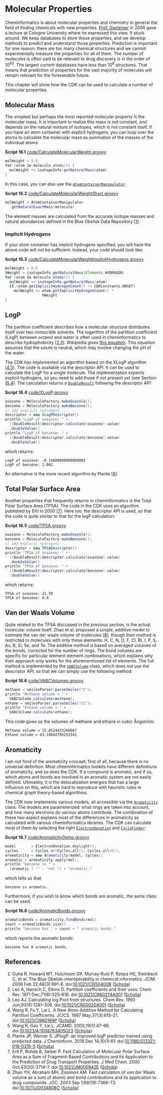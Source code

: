 # Molecular Properties

Cheminformatics is about molecular properties and chemistry in general the field
of finding chemicals with new properties. [Prof. Gasteiger](https://scholia.toolforge.org/author/Q109081)
in 2006 gave a lecture at Cologne University where he expressed this view. It stuck around. We keep
databases to store those properties, and we develop methods to predict and understand
those properties. Prediction is important for one reason: there are too many
chemical structures and we cannot experimentally measure the properties for all
of them. The number of molecules is often said to be relevant to drug discovery is in
the order of 10<sup>60</sup>. The largest current databases have less than 10<sup>8</sup>
structures. That means that prediction of properties for the vast majority
of molecules will remain relevant for the foreseeable future.

This chapter will show how the CDK can be used to calculate a number of molecular
properties.

## Molecular Mass

The simplest but perhaps the most reported molecular property is the <a name="tp1">molecular mass</a>.
It is important to realize this mass is not constant, and depends on the natural
mixture of isotopes, which is not constant itself. If you have an atom container
with explicit hydrogens, you can loop over the atoms to calculate the molecular
mass as summation of the masses of the individual atoms:

**<a name="script:CalculateMolecularWeight">Script 16.1</a>** [code/CalculateMolecularWeight.groovy](code/CalculateMolecularWeight.code.md)
```groovy
molWeight = 0.0
for (atom in molecule.atoms()) {
  molWeight += isotopeInfo.getNaturalMass(atom)
}
```

In this case, you can also use the [`AtomContainerManipulator`](http://cdk.github.io/cdk/latest/docs/api/org/openscience/cdk/tools/manipulator/AtomContainerManipulator.html):

**<a name="script:CalculateMolecularWeightShort">Script 16.2</a>** [code/CalculateMolecularWeightShort.groovy](code/CalculateMolecularWeightShort.code.md)
```groovy
molWeight = AtomContainerManipulator
  .getNaturalExactMass(molecule)
```

The element masses are calculated from the accurate isotope masses and natural
abundances defined in the Blue Obelisk Data Repository [<a href="#citeref1">1</a>].

### Implicit Hydrogens

If your atom container has <a name="tp2">implicit hydrogens</a> specified, you will have the above
code will not be sufficient. Instead, your code should look like:

**<a name="script:CalculateMolecularWeightImplicitHydrogens">Script 16.3</a>** [code/CalculateMolecularWeightImplicitHydrogens.groovy](code/CalculateMolecularWeightImplicitHydrogens.code.md)
```groovy
molWeight = 0.0
hWeight = isotopeInfo.getNaturalMass(Elements.HYDROGEN)
for (atom in molecule.atoms()) {
  molWeight += isotopeInfo.getNaturalMass(atom)
  if (atom.getImplicitHydrogenCount() != CDKConstants.UNSET)
    molWeight += atom.getImplicitHydrogenCount() *
                 hWeight
}
```


<a name="sec:properties:logp"></a>
## LogP

The <a name="tp3">partition coefficient</a> describes how a molecular structure distributes
itself over two immiscible solvents. The logarithm of the partition coefficient (<a name="tp4">LogP</a>) between
octanol and water is often used in cheminformatics to describe hydrophobicity [<a href="#citeref2">2</a>,<a href="#citeref3">3</a>].
Wikipedia gives [this equation](http://en.wikipedia.org/wiki/Partition_coefficient).
This equation assumes that the solute is neutral, which may involve changing the pH of the water.

The CDK has implemented an algorithm based on the <a name="tp5">XLogP</a> algorithm [<a href="#citeref4">4</a>,<a href="#citeref5">5</a>]. The
code is available via the descriptor API. It can be used to calculate the LogP for a single
molecule. The implementation expects explicit hydrogens, so you need to add those if not
present yet (see Section [15.4](missing.md#sec:missinghydrogens)). The calculation returns a [`DoubleResult`](http://cdk.github.io/cdk/latest/docs/api/org/openscience/cdk/qsar/result/DoubleResult.html)
following the descriptor API:

**<a name="script:XLogP">Script 16.4</a>** [code/XLogP.groovy](code/XLogP.code.md)
```groovy
oxazone = MoleculeFactory.makeOxazole();
benzene = MoleculeFactory.makeBenzene();
// add explicit hydrogens ...
descriptor = new XLogPDescriptor()
println "LogP of oxazone: " +
  ((DoubleResult)descriptor.calculate(oxazone).value)
  .doubleValue()
println "LogP of benzene: " +
  ((DoubleResult)descriptor.calculate(benzene).value)
  .doubleValue()
```

which returns:

```plain
LogP of oxazone: -0.14800000000000002
LogP of benzene: 2.082
```

An alternative is the more recent algorithm by Plante [<a href="#citeref6">6</a>].

<a name="sec:tpsa"></a>
## Total Polar Surface Area

Another properties that frequently returns in cheminformatics is the <a name="tp6">Total Polar Surface Area</a>
(<a name="tp7">TPSA</a>). The code in the CDK uses an algorithm published by Ertl in 2000 [<a href="#citeref7">7</a>].
Here too, the descriptor API is used, so that the code is quite similar to that for the logP
calculation:

**<a name="script:TPSA">Script 16.5</a>** [code/TPSA.groovy](code/TPSA.code.md)
```groovy
oxazone = MoleculeFactory.makeOxazole();
benzene = MoleculeFactory.makeBenzene();
// add explicit hydrogens ...
descriptor = new TPSADescriptor()
println "TPSA of oxazone: " +
  ((DoubleResult)descriptor.calculate(oxazone).value)
  .doubleValue()
println "TPSA of benzene: " +
  ((DoubleResult)descriptor.calculate(benzene).value)
  .doubleValue()
```

which returns:

```plain
TPSA of oxazone: 21.59
TPSA of benzene: 0.0
```


## Van der Waals Volume

Quite related to the TPSA discussed in the previous section, is the actual <a name="tp8">molecular volume</a>
itself. Zhao et al. proposed a simple, additive model to estimate the <a name="tp9">van der waals volume</a>
of molecules [<a href="#citeref8">8</a>], though their method is restricted to molecules with only these elements:
H, C, N, O, F, Cl, Br, I, P, S, As, B, Si, Se, and Te. The additive method is based on averaged
volumes of the bonds, corrected for the number of rings. The bond volumes are specific for
particular element-element combinations, which explains why their approach only works for the
aforementioned list of elements. The full method is implemented by the [`VABCVolume`](http://cdk.github.io/cdk/latest/docs/api/org/openscience/cdk/geometry/volume/VABCVolume.html) class,
which does not use the descriptor API, so that we can simply use the following method:

**<a name="script:VABCVolumes">Script 16.6</a>** [code/VABCVolumes.groovy](code/VABCVolumes.code.md)
```groovy
methane = smilesParser.parseSmiles("C");
println "Methane volume = " +
  VABCVolume.calculate(methane);
ethane = smilesParser.parseSmiles("CC");
println "Ethane volume = " +
  VABCVolume.calculate(ethane);
```

This code gives us the volumes of methane and ethane in cubic Ångström:

```plain
Methane volume = 25.8524433266667
Ethane volume = 43.14842795253341
```


<a name="sec:aromaticity"></a>
## Aromaticity

I am not fond of the <a name="tp10">aromaticity</a> concept; first of all, because there is no universal definition.
Most cheminformatics toolkits have different definitions of aromaticity, and so does the CDK.
If a compound is aromatic, and if so, which atoms and bonds are involved in an aromatic system
are not easily defined. Ultimately, it is the delocalization energies that has a large influence
on this, which are hard to reproduce with heuristic rules in chemical graph theory-based
algorithms.

The CDK now implements various models, all accessible via the [`Aromaticity`](http://cdk.github.io/cdk/latest/docs/api/org/openscience/cdk/aromaticity/Aromaticity.html) class.
The models are parameterized: what rings are taken into account, and how many electrons do
various atoms contribute. The combination of these two aspect explains most of the differences
in aromaticity as calculated with various cheminformatics libraries. The CDK can calculate
most of them by selecting the right [`ElectronDonation`](http://cdk.github.io/cdk/latest/docs/api/org/openscience/cdk/aromaticity/ElectronDonation.html) and [`CycleFinder`](http://cdk.github.io/cdk/latest/docs/api/org/openscience/cdk/graph/CycleFinder.html):

**<a name="script:AromaticityDemo">Script 16.7</a>** [code/AromaticityDemo.groovy](code/AromaticityDemo.code.md)
```groovy
model       = ElectronDonation.daylight();
cycles      = Cycles.or(Cycles.all(), Cycles.all(6));
aromaticity = new Aromaticity(model, cycles);
aromatic = aromaticity.apply(mol);
println "benzene is " +
  (aromatic ? "" : "not ") + "aromatic."
```

which tells us that

```plain
benzene is aromatic.
```

Furthermore, if you wish to know which bonds are aromatic, the same class can be used:

**<a name="script:AromaticBonds">Script 16.8</a>** [code/AromaticBonds.groovy](code/AromaticBonds.code.md)
```groovy
aromaticBonds = aromaticity.findBonds(mol)
count = aromaticBonds.size()
println "benzene has " + count + " aromatic bonds."
```

which reports the aromatic bonds:

```plain
benzene has 6 aromatic bonds.
```


## References

1. <a name="citeref1"></a>Guha R, Howard MT, Hutchison GR, Murray-Rust P, Rzepa HS, Steinbeck C, et al. The Blue Obelisk-interoperability in chemical informatics. JCIM. 2006 Feb 22;46(3):991–8.  doi:[10.1021/CI050400B](https://doi.org/10.1021/CI050400B) ([Scholia](https://scholia.toolforge.org/doi/10.1021/CI050400B))
2. <a name="citeref2"></a>Leo A, Hansch C, Elkins D. Partition coefficients and their uses. Chem Rev. 1971 Dec;71(6):525–616.  doi:[10.1021/CR60274A001](https://doi.org/10.1021/CR60274A001) ([Scholia](https://scholia.toolforge.org/doi/10.1021/CR60274A001))
3. <a name="citeref3"></a>Leo AJ. Calculating log Poct from structures. Chem Rev. 1993 Jun;93(4):1281–306.  doi:[10.1021/CR00020A001](https://doi.org/10.1021/CR00020A001) ([Scholia](https://scholia.toolforge.org/doi/10.1021/CR00020A001))
4. <a name="citeref4"></a>Wang R, Fu Y, Lai L. A New Atom-Additive Method for Calculating Partition Coefficients. JCICS. 1997 May;37(3):615–21.  doi:[10.1021/CI960169P](https://doi.org/10.1021/CI960169P) ([Scholia](https://scholia.toolforge.org/doi/10.1021/CI960169P))
5. <a name="citeref5"></a>Wang R, Gao Y, Lai L. JCAMD. 2000;19(1):47–66.  doi:[10.1023/A:1008763405023](https://doi.org/10.1023/A:1008763405023) ([Scholia](https://scholia.toolforge.org/doi/10.1023/A:1008763405023))
6. <a name="citeref6"></a>Plante JP, Werner S. JPlogP: an improved logP predictor trained using predicted data. J Cheminform. 2018 Dec 14;10(1):61.  doi:[10.1186/S13321-018-0316-5](https://doi.org/10.1186/S13321-018-0316-5) ([Scholia](https://scholia.toolforge.org/doi/10.1186/S13321-018-0316-5))
7. <a name="citeref7"></a>Ertl P, Rohde B, Selzer P. Fast Calculation of Molecular Polar Surface Area as a Sum of Fragment-Based Contributions and Its Application to the Prediction of Drug Transport Properties. J Med Chem. 2000 Oct;43(20):3714–7.  doi:[10.1021/JM000942E](https://doi.org/10.1021/JM000942E) ([Scholia](https://scholia.toolforge.org/doi/10.1021/JM000942E))
8. <a name="citeref8"></a>Zhao YH, Abraham MH, Zissimos AM. Fast calculation of van der Waals volume as a sum of atomic and bond contributions and its application to drug compounds. JOC. 2003 Sep 1;68(19):7368–73.  doi:[10.1021/JO034808O](https://doi.org/10.1021/JO034808O) ([Scholia](https://scholia.toolforge.org/doi/10.1021/JO034808O))

